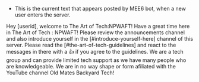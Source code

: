* This is the current text that appears posted by MEE6 bot, when a new user enters the server.

Hey [userid], welcome to The Art of Tech:NPWAFT!  Have a great time here in The Art of Tech : NPWAFT!  Please review the announcements channel and also introduce yourself in the [#introduce-yourself-here] channel of this server. Please read the [#the-art-of-tech-guidelines] and react to the messages in there with a :thumbsup: if you agree to the guidelines.  We are a tech group and can provide limited tech support as we have many people who are knowledgeable.  We are in no way shape or form afiliated with the YouTube channel Old Mates Backyard Tech!
